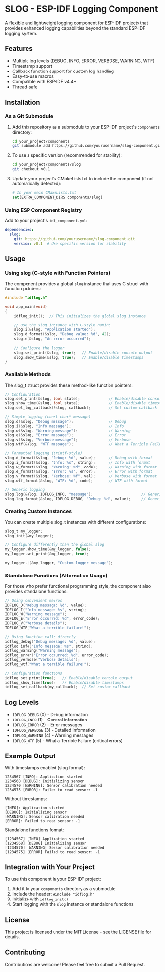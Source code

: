 # SLOG - ESP-IDF Logging Component

A flexible and lightweight logging component for ESP-IDF projects that provides enhanced logging capabilities beyond the standard ESP-IDF logging system. 

## Features

- Multiple log levels (DEBUG, INFO, ERROR, VERBOSE, WARNING, WTF)
- Timestamp support
- Callback function support for custom log handling
- Easy-to-use macros
- Compatible with ESP-IDF v4.4+
- Thread-safe


## Installation

### As a Git Submodule

1. Add this repository as a submodule to your ESP-IDF project's `components` directory:
   ```bash
   cd your_project/components
   git submodule add https://github.com/yourusername/slog-component.git slog
   ```

2. To use a specific version (recommended for stability):
   ```bash
   cd your_project/components/slog
   git checkout v0.1
   ```

3. Update your project's CMakeLists.txt to include the component (if not automatically detected):
   ```cmake
   # In your main CMakeLists.txt
   set(EXTRA_COMPONENT_DIRS components/slog)
   ```

### Using ESP Component Registry

Add to your project's `idf_component.yml`:
```yaml
dependencies:
  slog:
    git: https://github.com/yourusername/slog-component.git
    version: v0.1  # Use specific version for stability
```

## Usage

### Using slog (C-style with Function Pointers)

The component provides a global `slog` instance that uses C struct with function pointers:

```c
#include "idflog.h"

void app_main(void)
{
    idflog_init();  // This initializes the global slog instance
    
    // Use the slog instance with C-style naming
    slog.i(&slog, "Application started");
    slog.d_format(&slog, "Debug value: %d", 42);
    slog.e(&slog, "An error occurred");
    
    // Configure the logger
    slog.set_print(&slog, true);   // Enable/disable console output
    slog.show_time(&slog, true);   // Enable/disable timestamps
}
```

### Available Methods

The slog_t struct provides these method-like function pointers:

```c
// Configuration
slog.set_print(&slog, bool state);             // Enable/disable console output
slog.show_time(&slog, bool state);             // Enable/disable timestamps
slog.set_log_callback(&slog, callback);        // Set custom callback

// Simple logging (const char* message)
slog.d(&slog, "Debug message");                // Debug
slog.i(&slog, "Info message");                 // Info
slog.w(&slog, "Warning message");              // Warning
slog.e(&slog, "Error message");                // Error
slog.v(&slog, "Verbose message");              // Verbose
slog.wtf(&slog, "WTF message");                // What a Terrible Failure

// Formatted logging (printf-style)
slog.d_format(&slog, "Debug: %d", value);      // Debug with format
slog.i_format(&slog, "Info: %s", string);      // Info with format
slog.w_format(&slog, "Warning: %d", code);     // Warning with format
slog.e_format(&slog, "Error: %s", error);      // Error with format
slog.v_format(&slog, "Verbose: %f", val);      // Verbose with format
slog.wtf_format(&slog, "WTF: %d", code);       // WTF with format

// Generic logging
slog.log(&slog, IDFLOG_INFO, "message");                      // Generic log
slog.log_format(&slog, IDFLOG_DEBUG, "Debug: %d", value);     // Generic with format
```

### Creating Custom Instances

You can create multiple slog_t instances with different configurations:

```c
slog_t my_logger;
slog_init(&my_logger);

// Configure differently than the global slog
my_logger.show_time(&my_logger, false);
my_logger.set_print(&my_logger, true);

my_logger.i(&my_logger, "Custom logger message");
```

### Standalone Functions (Alternative Usage)

For those who prefer functional programming style, the component also provides standalone functions:

```c
// Using convenient macros
IDFLOG_D("Debug message: %d", value);
IDFLOG_I("Info message: %s", string);
IDFLOG_W("Warning message");
IDFLOG_E("Error occurred: %d", error_code);
IDFLOG_V("Verbose details");
IDFLOG_WTF("What a terrible failure!");

// Using function calls directly
idflog_debug("Debug message: %d", value);
idflog_info("Info message: %s", string);
idflog_warning("Warning message");
idflog_error("Error occurred: %d", error_code);
idflog_verbose("Verbose details");
idflog_wtf("What a terrible failure!");

// Configuration functions
idflog_set_print(true);   // Enable/disable console output
idflog_show_time(true);   // Enable/disable timestamps
idflog_set_callback(my_callback);  // Set custom callback
```

## Log Levels

- `IDFLOG_DEBUG` (0) - Debug information
- `IDFLOG_INFO` (1) - General information
- `IDFLOG_ERROR` (2) - Error messages
- `IDFLOG_VERBOSE` (3) - Detailed information
- `IDFLOG_WARNING` (4) - Warning messages
- `IDFLOG_WTF` (5) - What a Terrible Failure (critical errors)

## Example Output

With timestamps enabled (slog format):
```
1234567 [INFO]: Application started
1234568 [DEBUG]: Initializing sensor
1234570 [WARNING]: Sensor calibration needed
1234575 [ERROR]: Failed to read sensor: -1
```

Without timestamps:
```
[INFO]: Application started
[DEBUG]: Initializing sensor
[WARNING]: Sensor calibration needed
[ERROR]: Failed to read sensor: -1
```

Standalone functions format:
```
[1234567] [INFO] Application started
[1234568] [DEBUG] Initializing sensor
[1234570] [WARNING] Sensor calibration needed
[1234575] [ERROR] Failed to read sensor: -1
```

## Integration with Your Project

To use this component in your ESP-IDF project:

1. Add it to your `components` directory as a submodule
2. Include the header: `#include "idflog.h"`
3. Initialize with `idflog_init()`
4. Start logging with the `slog` instance or standalone functions

## License

This project is licensed under the MIT License - see the LICENSE file for details.

## Contributing

Contributions are welcome! Please feel free to submit a Pull Request.
